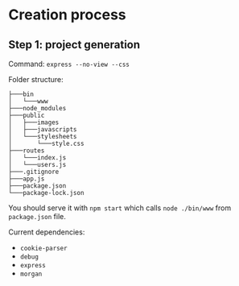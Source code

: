 # Creation process #

## Step 1: project generation ##

Command: ```express --no-view --css```

Folder structure:
```
├───bin
│   └───www
├───node_modules
├───public
│   ├───images
│   ├───javascripts
│   └───stylesheets
│       └───style.css
├───routes
│   └───index.js
│   └───users.js
├───.gitignore
├───app.js
├───package.json
└───package-lock.json
```

You should serve it with ```npm start``` which calls ```node ./bin/www``` from ```package.json``` file.

Current dependencies:

- ```cookie-parser```
- ```debug```
- ```express```
- ```morgan```

